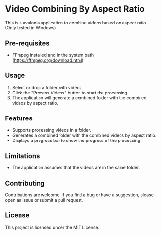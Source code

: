 # Video Combining By Aspect Ratio

This is a avalonia application to combine videos based on aspect ratio. (Only tested in Windows)

## Pre-requisites

- FFmpeg installed and in the system path (https://ffmpeg.org/download.html)

## Usage

1. Select or drop a folder with videos.
2. Click the "Process Videos" button to start the processing.
3. The application will generate a combined folder with the combined videos by aspect ratio.

## Features

- Supports processing videos in a folder.
- Generates a combined folder with the combined videos by aspect ratio.
- Displays a progress bar to show the progress of the processing.

## Limitations

- The application assumes that the videos are in the same folder.

## Contributing

Contributions are welcome! If you find a bug or have a suggestion, please open an issue or submit a pull request.

## License

This project is licensed under the MIT License.